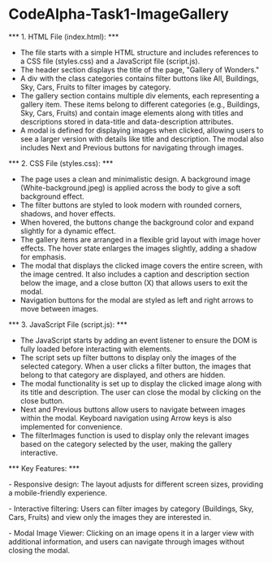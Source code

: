 # CodeAlpha-Task1-ImageGallery
 
*** 1. HTML File (index.html): ***
 - The file starts with a simple HTML structure and includes references to a CSS file (styles.css) and a JavaScript file (script.js).
 - The header section displays the title of the page, "Gallery of Wonders."
 - A div with the class categories contains filter buttons like All, Buildings, Sky, Cars, Fruits to filter images by category.
 - The gallery section contains multiple div elements, each representing a gallery item. These items belong to different categories (e.g., Buildings, Sky, Cars, Fruits) and contain image elements along with titles and descriptions stored in data-title and data-description attributes.
 - A modal is defined for displaying images when clicked, allowing users to see a larger version with details like title and description. The modal also includes Next and Previous buttons for navigating through images.

*** 2. CSS File (styles.css): ***
 - The page uses a clean and minimalistic design. A background image (White-background.jpeg) is applied across the body to give a soft background effect.
 - The filter buttons are styled to look modern with rounded corners, shadows, and hover effects.
 - When hovered, the buttons change the background color and expand slightly for a dynamic effect.
 - The gallery items are arranged in a flexible grid layout with image hover effects. The hover state enlarges the images slightly, adding a shadow for emphasis.
 - The modal that displays the clicked image covers the entire screen, with the image centred. It also includes a caption and description section below the image, and a close button (X) that allows users to exit the modal.
 - Navigation buttons for the modal are styled as left and right arrows to move between images.

*** 3. JavaScript File (script.js): ***
 - The JavaScript starts by adding an event listener to ensure the DOM is fully loaded before interacting with elements.
 - The script sets up filter buttons to display only the images of the selected category. When a user clicks a filter button, the images that belong to that category are displayed, and others are hidden.
 - The modal functionality is set up to display the clicked image along with its title and description. The user can close the modal by clicking on the close button.
 - Next and Previous buttons allow users to navigate between images within the modal. Keyboard navigation using Arrow keys is also implemented for convenience.
 - The filterImages function is used to display only the relevant images based on the category selected by the user, making the gallery interactive.
 
*** Key Features: ***

 *-* Responsive design: The layout adjusts for different screen sizes, providing a mobile-friendly experience.
 
 *-* Interactive filtering: Users can filter images by category (Buildings, Sky, Cars, Fruits) and view only the images they are interested in.
 
 *-* Modal Image Viewer: Clicking on an image opens it in a larger view with additional information, and users can navigate through images without closing the modal.
